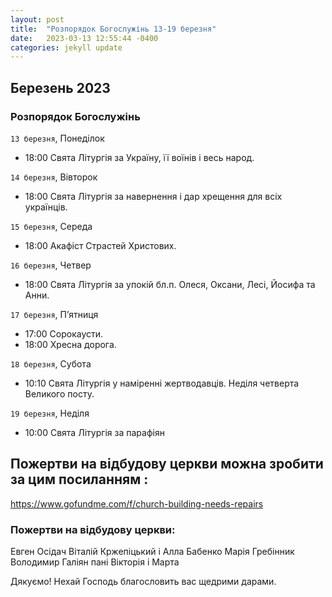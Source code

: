 ```yaml
---
layout: post
title:  "Розпорядок Богослужінь 13-19 березня"
date:   2023-03-13 12:55:44 -0400
categories: jekyll update
---
```

## Березень 2023
### Розпорядок Богослужінь

`13 березня`, Понеділок
* 18:00  Свята Літургія за Україну, її воїнів і весь народ.

`14 березня`, Вівторок
* 18:00  Свята Літургія за навернення і дар хрещення для всіх українців.

`15 березня`, Середа
* 18:00  Акафіст Страстей Христових.

`16 березня`, Четвер
* 18:00  Свята Літургія за упокій бл.п. Олеся, Оксани, Лесі, Йосифа та Анни.

`17 березня`, П’ятниця
* 17:00  Сорокаусти.
* 18:00  Хресна дорога.

`18 березня`, Субота
* 10:10  Свята Літургія у наміренні жертводавців.
  Неділя четверта Великого посту.

`19 березня`, Неділя
* 10:00  Свята Літургія за парафіян


## Пожертви на відбудову церкви можна зробити за цим посиланням :
https://www.gofundme.com/f/church-building-needs-repairs
### Пожертви на відбудову церкви:
Евген Осідач
Віталій Кржепіцький і Алла Бабенко
Марія Гребінник
Володимир Галіян
пані Вікторія і Марта

Дякуємо! Нехай Господь благословить вас щедрими дарами.

